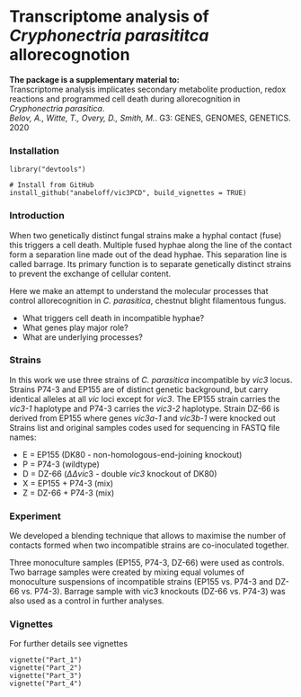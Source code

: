Transcriptome analysis of *Cryphonectria parasititca* allorecognotion
=======

**The package is a supplementary material to:**  
Transcriptome analysis implicates secondary metabolite production, redox reactions and programmed cell death during allorecognition in *Cryphonectria parasitica*.  
*Belov, A., Witte, T., Overy, D., Smith, M.*. G3: GENES, GENOMES, GENETICS. 2020

### Installation

```{r}
library("devtools")

# Install from GitHub
install_github("anabeloff/vic3PCD", build_vignettes = TRUE)
```

### Introduction

When two genetically distinct fungal strains make a hyphal contact (fuse) this triggers a cell death. Multiple fused hyphae along the line of the contact form a separation line made out of the dead hyphae. This separation line is called barrage. Its primary function is to separate genetically distinct strains to prevent the exchange of cellular content.  

Here we make an attempt to understand the molecular processes that control allorecognition in *C. parasitica*, chestnut blight filamentous fungus.  

- What triggers cell death in incompatible hyphae?
- What genes play major role?
- What are underlying processes?

### Strains

In this work we use three strains of *C. parasitica* incompatible by *vic3* locus. Strains P74-3 and EP155 are of distinct genetic background, but carry identical alleles at all *vic* loci except for *vic3*. The EP155 strain carries the *vic3-1* haplotype and P74-3 carries the *vic3-2* haplotype. Strain DZ-66 is derived from EP155 where genes *vic3a-1* and *vic3b-1* were knocked out
Strains list and original samples codes used for sequencing in FASTQ file names:

- E = EP155 (DK80 - non-homologous-end-joining knockout)
- P = P74-3 (wildtype)
- D = DZ-66 ($\Delta\Delta vic3$ - double *vic3* knockout of DK80)
- X = EP155 + P74-3 (mix)
- Z = DZ-66 + P74-3 (mix)

### Experiment

We developed a blending technique that allows to maximise the number of contacts formed when two incompatible strains are co-inoculated together. 

Three monoculture samples (EP155, P74-3, DZ-66) were used as controls. Two barrage samples were created by mixing  equal volumes of monoculture suspensions of incompatible strains (EP155 vs. P74-3 and DZ-66 vs. P74-3). Barrage sample with vic3 knockouts (DZ-66 vs. P74-3) was also used as a control in further analyses. 

### Vignettes

For further details see vignettes

```{r}
vignette("Part_1")
vignette("Part_2")
vignette("Part_3")
vignette("Part_4")
```
